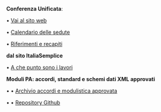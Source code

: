 

**Conferenza Unificata**:

  •  [Vai al sito web][4a7d4287]

  [4a7d4287]: http://www.unificata.it/home_UNI.asp?CONF=UNI "sito conferenza unificata"

  •  [Calendario delle sedute][e96c0b0b]

  [e96c0b0b]: http://www.umbriageo.regione.umbria.it/AccessoUnico/modulistica/CU_Calendario_sedute_2semestre2018.pdf "calendario delle sedute"


  •  [Riferimenti e recapiti][e7bcb0a3]

  [e7bcb0a3]: http://www.statoregioni.it/contattiConferenza.asp?CONF=UNI "Riferimenti e recapiti"

**dal sito ItaliaSemplice**

  •  [A che punto sono i lavori][1ea5b264]

  [1ea5b264]: http://www.italiasemplice.gov.it/documentazione/accordi-sulla-modulistica-e-monitoraggio-dellattuazione/ "a che punto sono i lavori"

**Moduli PA: accordi, standard e schemi dati XML approvati**

  •   •   [Archivio accordi e modulistica approvata][d655e554]

  [d655e554]: http://www.italiasemplice.gov.it/modulistica/archivio-modulistica-unificata/ "archivio accordi e modulistica approvata"

  •   • [Repository Github][846a2ea0]

  [846a2ea0]: https://github.com/italia/moduli-pa/tree/v1.0.0 "repository Github"
